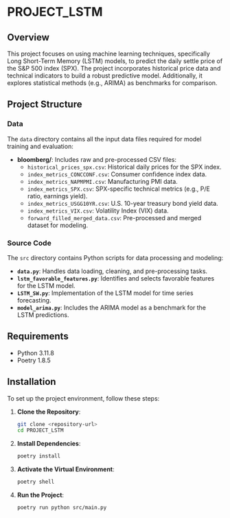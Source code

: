 # PROJECT_LSTM

## Overview
This project focuses on using machine learning techniques, specifically Long Short-Term Memory (LSTM) models, to predict the daily settle price of the S&P 500 index (SPX). The project incorporates historical price data and technical indicators to build a robust predictive model. Additionally, it explores statistical methods (e.g., ARIMA) as benchmarks for comparison.

## Project Structure

### Data
The `data` directory contains all the input data files required for model training and evaluation:
- **bloomberg/**: Includes raw and pre-processed CSV files:
  - `historical_prices_spx.csv`: Historical daily prices for the SPX index.
  - `index_metrics_CONCCONF.csv`: Consumer confidence index data.
  - `index_metrics_NAPMPMI.csv`: Manufacturing PMI data.
  - `index_metrics_SPX.csv`: SPX-specific technical metrics (e.g., P/E ratio, earnings yield).
  - `index_metrics_USGG10YR.csv`: U.S. 10-year treasury bond yield data.
  - `index_metrics_VIX.csv`: Volatility Index (VIX) data.
  - `forward_filled_merged_data.csv`: Pre-processed and merged dataset for modeling.

### Source Code
The `src` directory contains Python scripts for data processing and modeling:
- **`data.py`**: Handles data loading, cleaning, and pre-processing tasks.
- **`lstm_favorable_features.py`**: Identifies and selects favorable features for the LSTM model.
- **`LSTM_SW.py`**: Implementation of the LSTM model for time series forecasting.
- **`model_arima.py`**: Includes the ARIMA model as a benchmark for the LSTM predictions.


## Requirements
- Python 3.11.8
- Poetry 1.8.5

## Installation
To set up the project environment, follow these steps:

1. **Clone the Repository**:
   ```bash
   git clone <repository-url>
   cd PROJECT_LSTM
   ```

2. **Install Dependencies**:
   ```bash
   poetry install
   ```

3. **Activate the Virtual Environment**:
   ```bash
   poetry shell
   ```

4. **Run the Project**:
   ```bash
   poetry run python src/main.py
   ```

